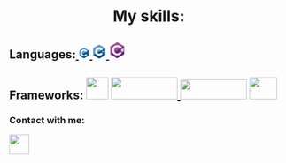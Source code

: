 <h1 align="center">My skills:</h3>
<h2>Languages:<a href="https://en.wikipedia.org/wiki/C_(programming_language)#/media/File:Ken_Thompson_and_Dennis_Ritchie--1973.jpg" target="_blank" rel="noreferrer"> <img src="https://raw.githubusercontent.com/devicons/devicon/master/icons/c/c-original.svg" alt="c" width="20" height="20"/> </a> <a href="https://uk.wikipedia.org/wiki/C%2B%2B#/media/%D0%A4%D0%B0%D0%B9%D0%BB:BjarneStroustrup.jpg" target="_blank" rel="noreferrer"> <img src="https://raw.githubusercontent.com/devicons/devicon/master/icons/cplusplus/cplusplus-original.svg" alt="cplusplus" width="25" height="25"/> </a> <a href="https://en.wikipedia.org/wiki/Anders_Hejlsberg#/media/File:Anders_Hejlsberg_at_PDC2008.jpg" target="_blank" rel="noreferrer"> <img src="https://raw.githubusercontent.com/devicons/devicon/master/icons/csharp/csharp-original.svg" alt="csharp" width="30" height="30"/> </a></h2>
<h2>Frameworks: <a href="https://marketplace.visualstudio.com/items?itemName=SyncfusionInc.wpf-imageeditor"><img src="https://syncfusioninc.gallerycdn.vsassets.io/extensions/syncfusioninc/wpf-imageeditor/23.1.36/1695195132794/Microsoft.VisualStudio.Services.Icons.Default" width="40" height="40"/></a> <a href="https://learn.microsoft.com/en-us/dotnet/desktop/winforms/overview/?view=netdesktop-8.0"><img src="https://www.infragistics.com/community/cfs-file/__key/communityserver-blogs-components-weblogfiles/00-00-00-04-34/4555.dev_2D00_tools_2D00_Windows_2D00_Forms_2D00_release_2D00_notes.jpg" width="120" height="40" /> </a> <a href="https://learn.microsoft.com/en-us/dotnet/maui/what-is-maui?view=net-maui-8.0"><img src="https://evergine.com/wp-content/uploads/2023/09/Maui-1.png" width="120" height="36"/></a> <a href="https://dotnet.microsoft.com/en-us/apps/aspnet"><img src="https://nyesteventuretech.com/images/asp.png" width="50" height="40"/></a></h2>
<h3 align="left">Contact with me: </h3>
<a align="left" href="https://t.me/glukh0v_d1ma"><img src="https://upload.wikimedia.org/wikipedia/commons/thumb/8/82/Telegram_logo.svg/2048px-Telegram_logo.svg.png" width="36" height="36"/></a>
